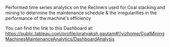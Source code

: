 Performed time series analytics on the Recliners used for Coal stacking and mining to determine the maintenance schedule & the irregularities in the performance of the machine's efficiency

You can find the link to this Dashboard at:
https://public.tableau.com/profile/pratyaksh.gautam#!/vizhome/CoalMiningMachinesMaintenanceAnalytics/DashboardAnalysis
